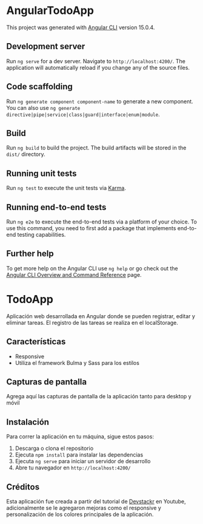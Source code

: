# AngularTodoApp

This project was generated with [Angular CLI](https://github.com/angular/angular-cli) version 15.0.4.

## Development server

Run `ng serve` for a dev server. Navigate to `http://localhost:4200/`. The application will automatically reload if you change any of the source files.

## Code scaffolding

Run `ng generate component component-name` to generate a new component. You can also use `ng generate directive|pipe|service|class|guard|interface|enum|module`.

## Build

Run `ng build` to build the project. The build artifacts will be stored in the `dist/` directory.

## Running unit tests

Run `ng test` to execute the unit tests via [Karma](https://karma-runner.github.io).

## Running end-to-end tests

Run `ng e2e` to execute the end-to-end tests via a platform of your choice. To use this command, you need to first add a package that implements end-to-end testing capabilities.

## Further help

To get more help on the Angular CLI use `ng help` or go check out the [Angular CLI Overview and Command Reference](https://angular.io/cli) page.

# TodoApp

Aplicación web desarrollada en Angular donde se pueden registrar, editar y eliminar tareas. El registro de las tareas se realiza en el localStorage.

## Características

- Responsive
- Utiliza el framework Bulma y Sass para los estilos

## Capturas de pantalla

Agrega aquí las capturas de pantalla de la aplicación tanto para desktop y móvil

## Instalación

Para correr la aplicación en tu máquina, sigue estos pasos:

1. Descarga o clona el repositorio
2. Ejecuta `npm install` para instalar las dependencias
3. Ejecuta `ng serve` para iniciar un servidor de desarrollo
4. Abre tu navegador en `http://localhost:4200/`

## Créditos

Esta aplicación fue creada a partir del tutorial de [Devstackr](https://www.youtube.com/watch?v=gvWxMQ_Zios) en Youtube, adicionalmente se le agregaron mejoras como el responsive y personalización de los colores principales de la aplicación.
